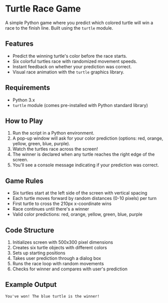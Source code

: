     
# Turtle Race Game

A simple Python game where you predict which colored turtle will win a race to the finish line. Built using the `turtle` module.

## Features
- Predict the winning turtle's color before the race starts.
- Six colorful turtles race with randomized movement speeds.
- Instant feedback on whether your prediction was correct.
- Visual race animation with the `turtle` graphics library.

## Requirements
- Python 3.x
- `turtle` module (comes pre-installed with Python standard library)

## How to Play
1. Run the script in a Python environment.
2. A pop-up window will ask for your color prediction (options: red, orange, yellow, green, blue, purple).
3. Watch the turtles race across the screen!
4. The winner is declared when any turtle reaches the right edge of the screen.
5. You'll see a console message indicating if your prediction was correct.

## Game Rules
- Six turtles start at the left side of the screen with vertical spacing
- Each turtle moves forward by random distances (0-10 pixels) per turn
- First turtle to cross the 210px x-coordinate wins
- Race continues until there's a winner
- Valid color predictions: red, orange, yellow, green, blue, purple

## Code Structure
1. Initializes screen with 500x300 pixel dimensions
2. Creates six turtle objects with different colors
3. Sets up starting positions
4. Takes user prediction through a dialog box
5. Runs the race loop with random movements
6. Checks for winner and compares with user's prediction

## Example Output
```console
You've won! The blue turtle is the winner!
